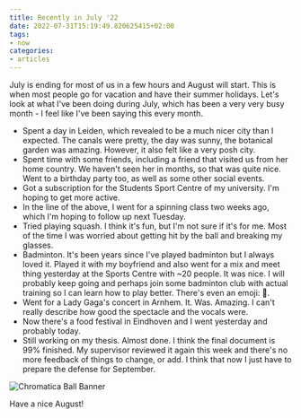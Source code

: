 ```yaml
---
title: Recently in July '22
date: 2022-07-31T15:19:49.820625415+02:00
tags:
- now
categories:
- articles
---
```


July is ending for most of us in a few hours and August will start. This is when most people go for vacation and have their summer holidays. Let's look at what I've been doing during July, which has been a very very busy month - I feel like I've been saying this every month.

<!--more-->

- Spent a day in Leiden, which revealed to be a much nicer city than I expected. The canals were pretty, the day was sunny, the botanical garden was amazing. However, it also felt like a very posh city.
- Spent time with some friends, including a friend that visited us from her home country. We haven't seen her in months, so that was quite nice. Went to a birthday party too, as well as some other social events.
- Got a subscription for the Students Sport Centre of my university. I'm hoping to get more active.
- In the line of the above, I went for a spinning class two weeks ago, which I'm hoping to follow up next Tuesday.
- Tried playing squash. I think it's fun, but I'm not sure if it's for me. Most of the time I was worried about getting hit by the ball and breaking my glasses.
- Badminton. It's been years since I've played badminton but I always loved it. Played it with my boyfriend and also went for a mix and meet thing yesterday at the Sports Centre with ~20 people. It was nice. I will probably keep going and perhaps join some badminton club with actual training so I can learn how to play better. There's even an emoji: 🏸.
- Went for a Lady Gaga's concert in Arnhem. It. Was. Amazing. I can't really describe how good the spectacle and the vocals were.
- Now there's a food festival in Eindhoven and I went yesterday and probably today.
- Still working on my thesis. Almost done. I think the final document is 99% finished. My supervisor reviewed it again this week and there's no more feedback of things to change, or add. I think that now I just have to prepare the defense for September.

![Chromatica Ball Banner](cdn:/94bf9bbe15e94d7864a37a65ac4f4f1632bf9d041ecb10e7f905e32315d8123e?caption=false)

Have a nice August!
